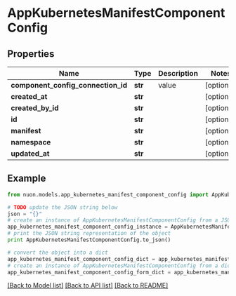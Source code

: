# AppKubernetesManifestComponentConfig


## Properties

Name | Type | Description | Notes
------------ | ------------- | ------------- | -------------
**component_config_connection_id** | **str** | value | [optional] 
**created_at** | **str** |  | [optional] 
**created_by_id** | **str** |  | [optional] 
**id** | **str** |  | [optional] 
**manifest** | **str** |  | [optional] 
**namespace** | **str** |  | [optional] 
**updated_at** | **str** |  | [optional] 

## Example

```python
from nuon.models.app_kubernetes_manifest_component_config import AppKubernetesManifestComponentConfig

# TODO update the JSON string below
json = "{}"
# create an instance of AppKubernetesManifestComponentConfig from a JSON string
app_kubernetes_manifest_component_config_instance = AppKubernetesManifestComponentConfig.from_json(json)
# print the JSON string representation of the object
print AppKubernetesManifestComponentConfig.to_json()

# convert the object into a dict
app_kubernetes_manifest_component_config_dict = app_kubernetes_manifest_component_config_instance.to_dict()
# create an instance of AppKubernetesManifestComponentConfig from a dict
app_kubernetes_manifest_component_config_form_dict = app_kubernetes_manifest_component_config.from_dict(app_kubernetes_manifest_component_config_dict)
```
[[Back to Model list]](../README.md#documentation-for-models) [[Back to API list]](../README.md#documentation-for-api-endpoints) [[Back to README]](../README.md)


